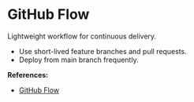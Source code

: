 # GitHub Flow

Lightweight workflow for continuous delivery.

- Use short-lived feature branches and pull requests.
- Deploy from main branch frequently.

**References:**
- [GitHub Flow](https://docs.github.com/en/get-started/quickstart/github-flow)
